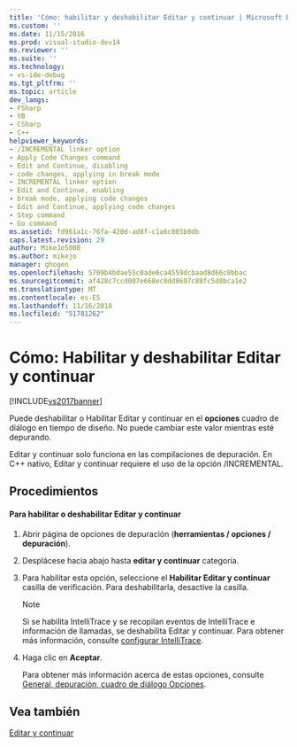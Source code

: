 ```yaml
---
title: 'Cómo: habilitar y deshabilitar Editar y continuar | Microsoft Docs'
ms.custom: ''
ms.date: 11/15/2016
ms.prod: visual-studio-dev14
ms.reviewer: ''
ms.suite: ''
ms.technology:
- vs-ide-debug
ms.tgt_pltfrm: ''
ms.topic: article
dev_langs:
- FSharp
- VB
- CSharp
- C++
helpviewer_keywords:
- /INCREMENTAL linker option
- Apply Code Changes command
- Edit and Continue, disabling
- code changes, applying in break mode
- INCREMENTAL linker option
- Edit and Continue, enabling
- break mode, applying code changes
- Edit and Continue, applying code changes
- Step command
- Go command
ms.assetid: fd961a1c-76fa-420d-ad8f-c1a6c003b0db
caps.latest.revision: 29
author: MikeJo5000
ms.author: mikejo
manager: ghogen
ms.openlocfilehash: 5709b4bdae55c0ade6ca4559dcbaad8d66c0bbac
ms.sourcegitcommit: af428c7ccd007e668ec0dd8697c88fc5d8bca1e2
ms.translationtype: MT
ms.contentlocale: es-ES
ms.lasthandoff: 11/16/2018
ms.locfileid: "51781262"
---
```

# <a name="how-to-enable-and-disable-edit-and-continue"></a>Cómo: Habilitar y deshabilitar Editar y continuar
[!INCLUDE[vs2017banner](../includes/vs2017banner.md)]

Puede deshabilitar o Habilitar Editar y continuar en el **opciones** cuadro de diálogo en tiempo de diseño. No puede cambiar este valor mientras esté depurando.  
  
 Editar y continuar solo funciona en las compilaciones de depuración. En C++ nativo, Editar y continuar requiere el uso de la opción /INCREMENTAL.  
  
## <a name="procedures"></a>Procedimientos  
  
#### <a name="to-enabledisable-edit-and-continue"></a>Para habilitar o deshabilitar Editar y continuar  
  
1. Abrir página de opciones de depuración (**herramientas / opciones / depuración**).  
  
2. Desplácese hacia abajo hasta **editar y continuar** categoría.  
  
3. Para habilitar esta opción, seleccione el **Habilitar Editar y continuar** casilla de verificación. Para deshabilitarla, desactive la casilla.  
  
   > [!NOTE]
   >  Si se habilita IntelliTrace y se recopilan eventos de IntelliTrace e información de llamadas, se deshabilita Editar y continuar. Para obtener más información, consulte [configurar IntelliTrace](http://msdn.microsoft.com/en-us/7657ecab-e07e-4b1b-872d-f05d966be37e).  
  
4. Haga clic en **Aceptar**.  
  
   Para obtener más información acerca de estas opciones, consulte [General, depuración, cuadro de diálogo Opciones](../debugger/general-debugging-options-dialog-box.md).  
  
## <a name="see-also"></a>Vea también  
 [Editar y continuar](../debugger/edit-and-continue.md)




